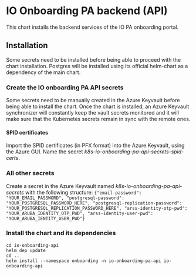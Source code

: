 # IO Onboarding PA backend (API)

This chart installs the backend services of the IO PA onboarding portal.

## Installation

Some secrets need to be installed before being able to proceed with the chart installation. Postgres will be installed using its official helm-chart as a dependency of the main chart.

### Create the IO onboarding PA API secrets

Some secrets need to be manually created in the Azure Keyvault before being able to install the chart. Once the chart is installed, an Azure Keyvault synchronizer will constantly keep the vault secrets monitored and it will make sure that the Kubernetes secrets remain in sync with the remote ones.

#### SPID certificates

Import the SPID certificates (in PFX format) into the Azure Keyvault, using the Azure GUI. Name the secret *k8s-io-onboarding-pa-api-secrets-spid-certs*.
 
### All other secrets

Create a secret in the Azure Keyvault named *k8s-io-onboarding-pa-api-secrets* with the following structure: `{"email-password": "YOUR_EMAIL_PASSWORD", "postgresql-password": "YOUR_POSTGRESQL_PASSWORD_HERE", "postgresql-replication-password": "YOUR_POSTGRESQL_REPLICATION_PASSWORD_HERE", "arss-identity-otp-pwd": "YOUR_ARUBA_IDENTITY_OTP_PWD", "arss-identity-user-pwd": "YOUR_ARUBA_IENTITY_USER_PWD"}`

### Install the chart and its dependencies

```shell
cd io-onboarding-api
helm dep update
cd ..
helm install --namespace onboarding -n io-onboarding-pa-api io-onboarding-api
```
